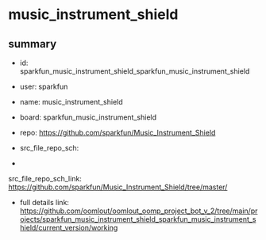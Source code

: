 # music_instrument_shield
 
## summary 
* id: sparkfun_music_instrument_shield_sparkfun_music_instrument_shield
* user: sparkfun
* name: music_instrument_shield
* board: sparkfun_music_instrument_shield
* repo: https://github.com/sparkfun/Music_Instrument_Shield



* src_file_repo_sch: 
*
 src_file_repo_sch_link: https://github.com/sparkfun/Music_Instrument_Shield/tree/master/
* full details link: https://github.com/oomlout/oomlout_oomp_project_bot_v_2/tree/main/projects/sparkfun_music_instrument_shield_sparkfun_music_instrument_shield/current_version/working  






